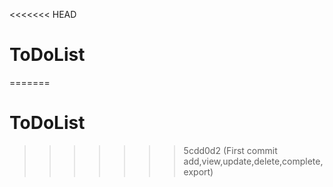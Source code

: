 <<<<<<< HEAD
# ToDoList
=======
# ToDoList
>>>>>>> 5cdd0d2 (First commit add,view,update,delete,complete,export)
